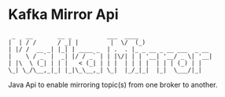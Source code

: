 # Kafka Mirror Api

     _   __       __ _          ___  ____                     
    |  | / /      / _| |         |  \/  (_)                    
    | |/ /  __ _| |_| | ____ _  | .  . |_ _ __ _ __ ___  _ __ 
    |    \ / _` |  _| |/ / _` | | |\/| | | '__| '__/ _ \| '__|
    | |\  \ (_| | | |   < (_| | | |  | | | |  | | | (_) | |   
    \_| \_/\__,_|_| |_|\_\__,_| \_|  |_/_|_|  |_|  \___/|_|   
                                                                                                        

Java Api to enable mirroring topic(s) from one broker to another.